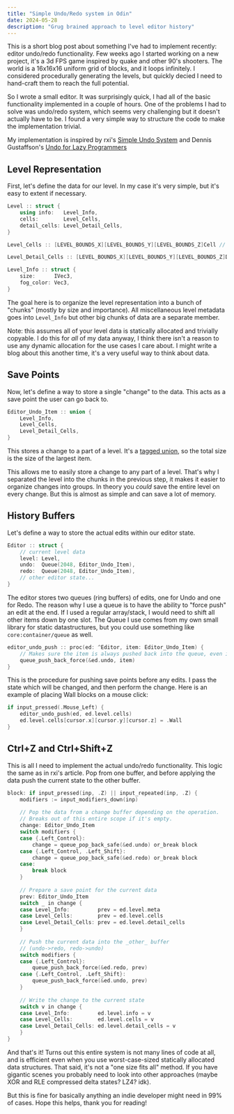 ```yaml
---
title: "Simple Undo/Redo system in Odin"
date: 2024-05-28
description: "Grug brained approach to level editor history"
---
```


This is a short blog post about something I've had to implement recently: editor undo/redo functionality. Few weeks ago I started working on a new project, it's a 3d FPS game inspired by quake and other 90's shooters.
The world is a 16x16x16 uniform grid of blocks, and it loops infinitely. I considered procedurally generating the levels, but quickly decied I need to hand-craft them to reach the full potential.

So I wrote a small editor. It was surprisingly quick, I had all of the basic functionality implemented in a couple of hours. One of the problems I had to solve was undo/redo system, which seems very challenging but it doesn't actually have to be. I found a very simple way to structure the code to make the implementation trivial.

My implementation is inspired by rxi's [Simple Undo System](https://rxi.github.io/a_simple_undo_system.html) and Dennis Gustaffson's [Undo for Lazy Programmers](https://blog.voxagon.se/2018/07/10/undo-for-lazy-programmers.html)

## Level Representation
First, let's define the data for our level. In my case it's very simple, but it's easy to extent if necessary.
```cpp
Level :: struct {
    using info:   Level_Info,
    cells:        Level_Cells,
    detail_cells: Level_Detail_Cells,
}

Level_Cells :: [LEVEL_BOUNDS_X][LEVEL_BOUNDS_Y][LEVEL_BOUNDS_Z]Cell // Cell is an u8 enum

Level_Detail_Cells :: [LEVEL_BOUNDS_X][LEVEL_BOUNDS_Y][LEVEL_BOUNDS_Z]Detail_Cell

Level_Info :: struct {
    size:      IVec3,
    fog_color: Vec3,
}
```

The goal here is to organize the level representation into a bunch of "chunks" (mostly by size and importance). All miscellaneous level metadata goes into `Level_Info` but other big chunks of data are a separate member.

Note: this assumes all of your level data is statically allocated and trivially copyable. I do this for _all_ of my data anyway, I think there isn't a reason to use any dynamic allocation for the use cases I care about. I might write a blog about this another time, it's a very useful way to think about data.

## Save Points
Now, let's define a way to store a single "change" to the data. This acts as a save point the user can go back to.

```cpp
Editor_Undo_Item :: union {
    Level_Info,
    Level_Cells,
    Level_Detail_Cells,
}
```

This stores a change to a part of a level. It's a [tagged union](https://odin-lang.org/docs/overview/#unions), so the total size is the size of the largest item.

This allows me to easily store a change to any part of a level. That's why I separated the level into the chunks in the previous step, it makes it easier to organize changes into groups. In theory you _could_ save the entire level on every change. But this is almost as simple and can save a lot of memory.

## History Buffers
Let's define a way to store the actual edits within our editor state.

```cpp
Editor :: struct {
    // current level data
    level: Level,
    undo:  Queue(2048, Editor_Undo_Item),
    redo:  Queue(2048, Editor_Undo_Item),
    // other editor state...
}
```

The editor stores two queues (ring buffers) of edits, one for Undo and one for Redo. The reason why I use a queue is to have the ability to "force push" an edit at the end. If I used a regular array/stack, I would need to shift all other items down by one slot. The Queue I use comes from my own small library for static datastructures, but you could use something like `core:container/queue` as well.

```cpp
editor_undo_push :: proc(ed: ^Editor, item: Editor_Undo_Item) {
    // Makes sure the item is always pushed back into the queue, even if it's full.
    queue_push_back_force(&ed.undo, item)
}
```

This is the procedure for pushing save points before any edits. I pass the state which will be changed, and then perform the change. Here is an example of placing Wall blocks on a mouse click:

```cpp
if input_pressed(.Mouse_Left) {
    editor_undo_push(ed, ed.level.cells)
    ed.level.cells[cursor.x][cursor.y][cursor.z] = .Wall
}
```

## Ctrl+Z and Ctrl+Shift+Z
This is all I need to implement the actual undo/redo functionality. This logic the same as in rxi's article. Pop from one buffer, and before applying the data push the current state to the other buffer.

```cpp
block: if input_pressed(inp, .Z) || input_repeated(inp, .Z) {
    modifiers := input_modifiers_down(inp)
    
    // Pop the data from a change buffer depending on the operation.
    // Breaks out of this entire scope if it's empty.
    change: Editor_Undo_Item
    switch modifiers {
    case {.Left_Control}:
        change = queue_pop_back_safe(&ed.undo) or_break block
    case {.Left_Control, .Left_Shift}:
        change = queue_pop_back_safe(&ed.redo) or_break block
    case:
        break block
    }
    
    // Prepare a save point for the current data
    prev: Editor_Undo_Item
    switch _ in change {
    case Level_Info:         prev = ed.level.meta
    case Level_Cells:        prev = ed.level.cells
    case Level_Detail_Cells: prev = ed.level.detail_cells
    }
    
    // Push the current data into the _other_ buffer
    // (undo->redo, redo->undo)
    switch modifiers {
    case {.Left_Control}:
        queue_push_back_force(&ed.redo, prev)
    case {.Left_Control, .Left_Shift}:
        queue_push_back_force(&ed.undo, prev)
    }
    
    // Write the change to the current state
    switch v in change {
    case Level_Info:         ed.level.info = v
    case Level_Cells:        ed.level.cells = v
    case Level_Detail_Cells: ed.level.detail_cells = v
    }
}
```

And that's it! Turns out this entire system is not many lines of code at all, and is efficient even when you use worst-case-sized statically allocated data structures. That said, it's not a "one size fits all" method. If you have gigantic scenes you probably need to look into other approaches (maybe XOR and RLE compressed delta states? LZ4? idk).

But this is fine for basically anything an indie developer might need in 99% of cases. Hope this helps, thank you for reading!